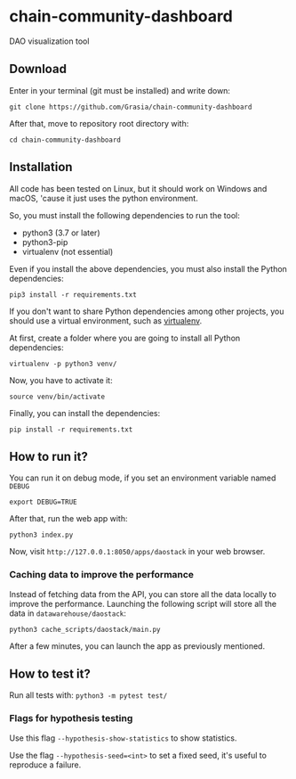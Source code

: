 # chain-community-dashboard
DAO visualization tool

## Download
Enter in your terminal (git must be installed) and write down:

`git clone https://github.com/Grasia/chain-community-dashboard`

After that, move to repository root directory with:

`cd chain-community-dashboard`

## Installation
All code has been tested on Linux, but it should work on Windows and macOS, 'cause it just uses the python environment.

So, you must install the following dependencies to run the tool:

* python3 (3.7 or later)
* python3-pip
* virtualenv (not essential)

Even if you install the above dependencies, you must also install the Python dependencies:

`pip3 install -r requirements.txt`

If you don't want to share Python dependencies among other projects, you should use a virtual environment, such as [virtualenv](https://docs.python-guide.org/dev/virtualenvs/).

At first, create a folder where you are going to install all Python dependencies:

`virtualenv -p python3 venv/`

Now, you have to activate it:

`source venv/bin/activate`

Finally, you can install the dependencies:

`pip install -r requirements.txt`

## How to run it?
You can run it on debug mode, if you set an environment variable named `DEBUG`

`export DEBUG=TRUE`

After that, run the web app with:

`python3 index.py`

Now, visit `http://127.0.0.1:8050/apps/daostack` in your web browser.

### Caching data to improve the performance
Instead of fetching data from the API, you can store all the data locally to improve the performance.
Launching the following script will store all the data in `datawarehouse/daostack`:

`python3 cache_scripts/daostack/main.py`

After a few minutes, you can launch the app as previously mentioned.

## How to test it?
Run all tests with:
`python3 -m pytest test/`

### Flags for hypothesis testing
Use this flag `--hypothesis-show-statistics` to show statistics.

Use the flag `--hypothesis-seed=<int>` to set a fixed seed, it's useful to reproduce a failure.